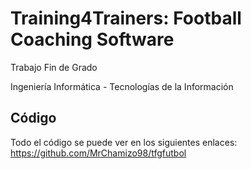 # Training4Trainers: Football Coaching Software

Trabajo Fin de Grado

Ingeniería Informática - Tecnologías de la Información

## Código
Todo el código se puede ver en los siguientes enlaces:
https://github.com/MrChamizo98/tfgfutbol



